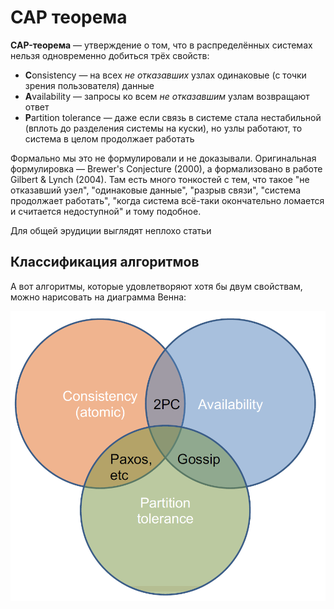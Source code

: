 # CAP теорема

**CAP-теорема** — утверждение о том, что в распределённых системах нельзя одновременно добиться трёх свойств:

* **C**onsistency — на всех *не отказавших* узлах одинаковые (с точки зрения пользователя) данные  
* **A**vailability — запросы ко всем *не отказавшим* узлам возвращают ответ  
* **P**artition tolerance — даже если связь в системе стала нестабильной (вплоть до разделения системы на куски), но узлы работают, то система в целом продолжает работать

Формально мы это не формулировали и не доказывали. Оригинальная формулировка — Brewer's Conjecture (2000), а формализовано в работе Gilbert & Lynch (2004). Там есть много тонкостей с тем, что такое "не отказавший узел", "одинаковые данные", "разрыв связи", "система продолжает работать", "когда система всё-таки окончательно ломается и считается недоступной" и тому подобное.

Для общей эрудиции выглядят неплохо статьи

## Классификация алгоритмов

А вот алгоритмы, которые удовлетворяют хотя бы двум свойствам, можно нарисовать на диаграмма Венна:

![Distributed-cap](https://github.com/stalmer120/NoSQL/blob/main/2.%20CAP%20%D1%82%D0%B5%D0%BE%D1%80%D0%B5%D0%BC%D0%B0/Distributed-cap.png)

